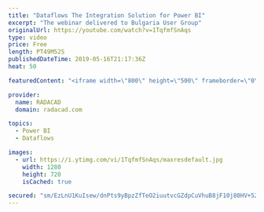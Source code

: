 ```yaml
---
title: "Dataflows The Integration Solution for Power BI"
excerpt: "The webinar delivered to Bulgaria User Group"
originalUrl: https://youtube.com/watch?v=1TqfmfSnAqs
type: video
price: Free
length: PT49M52S
publishedDateTime: 2019-05-16T21:17:36Z
heat: 50

featuredContent: "<iframe width=\"800\" height=\"500\" frameborder=\"0\" src=\"https://www.youtube.com/embed/1TqfmfSnAqs\" allow=\"accelerometer; autoplay; encrypted-media; gyroscope; picture-in-picture\" allowfullscreen></iframe>"

provider:
  name: RADACAD
  domain: radacad.com

topics:
  - Power BI
  - Dataflows

images:
  - url: https://i.ytimg.com/vi/1TqfmfSnAqs/maxresdefault.jpg
    width: 1280
    height: 720
    isCached: true

secured: "sm/EzLnU1KuIsew/dnPts9yBpzZfTeO2iuutvcGZdpCuVhuB8jF10j80HV+52M9TTJg3u9umrPvIZOP4/vUTUgE1ril84oz93SSrI9594NILSEcrWxR+thNqe9nyXzOAtzD4whmSPse7xYXnjtvPdvOTLkHBPEf1gxz9dJmqqLP/9Se4S+9YEejt2uEQeGOXjyZq4fJdkbHUM8K3PFjEICBgU7He+NztC7nNNPijrKw2Oj+6zT5kLL9WN2wQdSKtEcUCNqGkIrkr46O1PcMJGAG3a2oSyKl+WgIob6VVv6oqAlXwa6L9KXJki6TjkKO5SJ9ie+XAA8o9VGD8nKNeTKHjESOF8nymK46WknsWuujr5OYGtVpBVeWvhree4AxDqaoxLLSkA6wFihKg7/FhKErC/5IFmrm7AnerZTp/EuU=;UiygEa9UNqRct8H9g6j/+w=="
---
```


